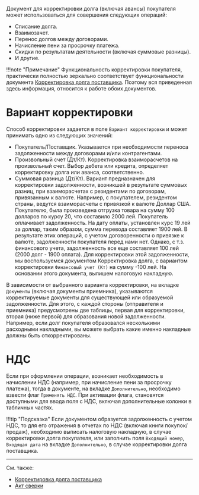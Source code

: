 Документ для корректировки долга (включая авансы) покупателя может использоваться для совершения следующих операций:

- Списание долга.
- Взаимозачет.
- Перенос долгов между договорами.
- Начисление пени за просрочку платежа.
- Скидки по результатам деятельности (включая суммовые разницы).
- И другие.

!!!note "Примечание"
	Функциональность корректировки покупателя, практически полностью зеркально соответствует функциональности документа [Корректировка долга поставщика](/d/AdjustVendorDebts). Поэтому вся приведенная здесь информация, относится к работе обоих документов.

# Вариант корректировки

Способ корректировки задается в поле `Вариант корректировки` и может принимать одно из следующих значений:

- Покупатель/Поставщик. Указывается при необходимости переноса задолженности между договорами и/или контрагентами.
- Произвольный счет (Дт/Кт). Корректировка взаиморасчетов на произвольный счет. Выбор дебета или кредита, определяет корректировку долга или аванса, соответственно.
- Суммовая разница (Дт/Кт). Вариант предназначен для корректировки задолженности, возникшей в результате суммовых разниц, при взаиморасчетах с резидентами по договорам, привязанным к валюте. Например, с покупателем, резидентом страны, ведутся взаиморасчеты с привязкой к валюте Доллар США. Покупателю, была произведена отгрузка товара на сумму 100 долларов по курсу 20, что составило 2000 лей. Покупатель оплачивает задолженность. На дату оплаты, установлен курс  19 лей за доллар, таким образом, сумма перевода составляет 1900 лей. В результате этих операций, с учетом договоренности о привязке к валюте, задолженности покупателя перед нами нет. Однако, с т.з. финансового учета, задолженность все еще составляет 100 лей (2000 долг - 1900 оплата). Для корректировки этой задолженности, мы воспользуемся документом Корректировка долга, с вариантом корректировки `Финансовый учет (Кт)` на сумму -100 лей. На основании этого документа, выпишем налоговую накладную.

В зависимости от выбранного варианта корректировки, на вкладке `Документы` (включая документы приемника), указываются корректируемые документы для существующей или образуемой задолженности. Для этого, с каждой стороны (отправителя и приемника) предусмотрены две таблицы, первая для корректировки, вторая (ниже первой) для образования новой задолженности. Например, если долг покупателя образовался несколькими расходными накладными, вы можете выбрать какие именно накладные должны быть откорректированы.

# НДС

Если при оформлении операции, возникает необходимость в начислении НДС (например, при начисление пени за просрочку платежа), тогда в документе, на вкладке `Дополнительно`, необходимо взвести флаг `Применять НДС`. При активации флага, становятся доступными для ввода поля с НДС, включая дополнительные колонки в табличных частях.

!!!tip "Подсказка"
	Если документом образуется задолженность с учетом НДС, то для его отражения в отчетах по НДС (включая книги покупок/продаж), необходимо выписать налоговую накладную, в случае корректировки долга покупателя, или заполнить поля `Входящий номер`, `Входящая дата` на вкладке `Дополнительно`, в случае корректировки долга поставщика.

---

См. также:

- [Корректировка долга поставщика](/d/AdjustVendorDebts)
- [Акт сверки](/r/Reconciliation)
